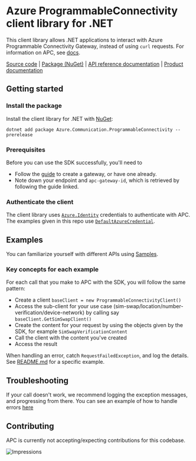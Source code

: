 # Azure ProgrammableConnectivity client library for .NET

This client library allows .NET applications to interact with Azure Programmable Connectivity Gateway, instead of using `curl` requests. For information on APC, see [docs](https://learn.microsoft.com/azure/programmable-connectivity/).

  [Source code](https://github.com/Azure/azure-sdk-for-net/blob/main/sdk/programmableconnectivity/Azure.Communication.ProgrammableConnectivity/src) | [Package (NuGet)](https://www.nuget.org/packages/Azure.Communication.ProgrammableConnectivity) | [API reference documentation](https://azure.github.io/azure-sdk-for-net) | [Product documentation](https://docs.microsoft.com/azure)

## Getting started

### Install the package

Install the client library for .NET with [NuGet](https://www.nuget.org/):

```dotnetcli
dotnet add package Azure.Communication.ProgrammableConnectivity --prerelease
```

### Prerequisites

Before you can use the SDK successfully, you'll need to
* Follow the [guide](https://learn.microsoft.com/azure/programmable-connectivity/azure-programmable-connectivity-create-gateway) to create a gateway, or have one already.
* Note down your endpoint and `apc-gateway-id`, which is retrieved by following the guide linked.

### Authenticate the client

The client library uses [`Azure.Identity`](https://learn.microsoft.com/dotnet/api/azure.identity?view=azure-dotnet) credentials to authenticate with APC. The examples given in this repo use [`DefaultAzureCredential`](https://learn.microsoft.com/dotnet/api/azure.identity.defaultazurecredential?view=azure-dotnet).

## Examples

You can familiarize yourself with different APIs using [Samples](https://github.com/Azure/azure-sdk-for-net/tree/main/sdk/programmableconnectivity/Azure.Communication.ProgrammableConnectivity/samples).

### Key concepts for each example

For each call that you make to APC with the SDK, you will follow the same pattern:
* Create a client `baseClient = new ProgrammableConnectivityClient()`
* Access the sub-client for your use case (sim-swap/location/number-verification/device-network) by calling say `baseClient.GetSimSwapClient()`
* Create the content for your request by using the objects given by the SDK, for example `SimSwapVerificationContent`
* Call the client with the content you've created
* Access the result

When handling an error, catch `RequestFailedException`, and log the details. See [README.md](https://github.com/Azure/azure-sdk-for-net/tree/main/sdk/programmableconnectivity/Azure.Communication.ProgrammableConnectivity/samples/README.md) for a specific example.

## Troubleshooting

If your call doesn't work, we recommend logging the exception messages, and progressing from there. You can see an example of how to handle errors [here](https://github.com/Azure/azure-sdk-for-net/tree/main/sdk/programmableconnectivity/Azure.Communication.ProgrammableConnectivity/samples/README.md)

## Contributing

APC is currently not accepting/expecting contributions for this codebase.

![Impressions](https://azure-sdk-impressions.azurewebsites.net/api/impressions/azure-sdk-for-net/sdk/programmableconnectivity/Azure.Communication.ProgrammableConnectivity/README.png)

